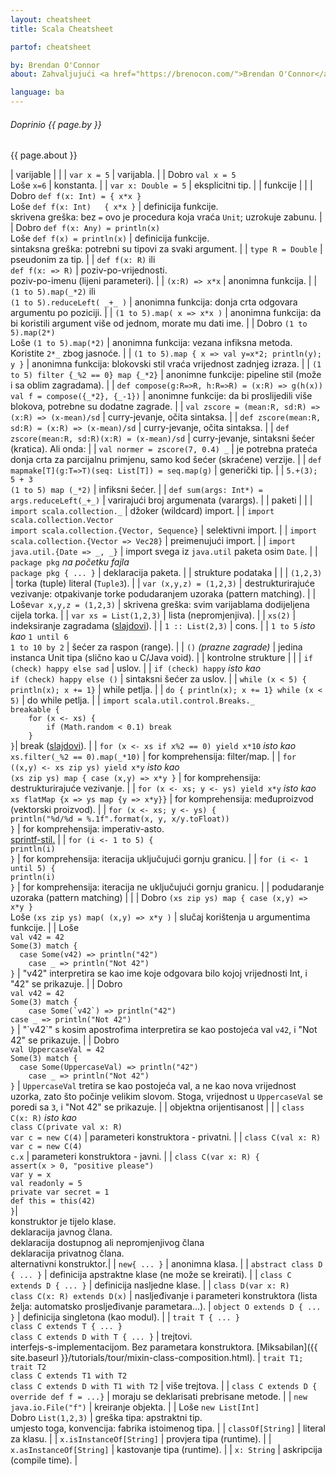 ```yaml
---
layout: cheatsheet
title: Scala Cheatsheet

partof: cheatsheet

by: Brendan O'Connor
about: Zahvaljujući <a href="https://brenocon.com/">Brendan O'Connor</a>u ovaj cheatsheet teži da bude kratki pregled sintakse Scale. Licenca pripada Brendan O'Connor-u, pod CC-BY-SA 3.0 licencom.

language: ba
---
```


###### Doprinio {{ page.by }}
{{ page.about }}

|  <span id="variables" class="h2">varijable</span>                                                                       |                 |
|  `var x = 5`                                                                                             |  varijabla.       |
|  <span class="label success">Dobro</span> `val x = 5`<br> <span class="label important">Loše</span> `x=6`  |  konstanta.       |
|  `var x: Double = 5`                                                                                     |  eksplicitni tip.  |
|  <span id="functions" class="h2">funkcije</span>                                                                       |                 |
|  <span class="label success">Dobro</span> `def f(x: Int) = { x*x }`<br> <span class="label important">Loše</span> `def f(x: Int)   { x*x }` |  definicija funkcije. <br> skrivena greška: bez `=` ovo je procedura koja vraća `Unit`; uzrokuje zabunu. |
|  <span class="label success">Dobro</span> `def f(x: Any) = println(x)`<br> <span class="label important">Loše</span> `def f(x) = println(x)` |  definicija funkcije. <br> sintaksna greška: potrebni su tipovi za svaki argument. |
|  `type R = Double`                                                                                       |  pseudonim za tip.     |
|  `def f(x: R)` ili<br> `def f(x: => R)`                                                                  |  poziv-po-vrijednosti. <br> poziv-po-imenu (lijeni parameteri). |
|  `(x:R) => x*x`                                                                                          |  anonimna funkcija.  |
|  `(1 to 5).map(_*2)` ili<br> `(1 to 5).reduceLeft( _+_ )`                                                |  anonimna funkcija: donja crta odgovara argumentu po poziciji. |
|  `(1 to 5).map( x => x*x )`                                                                              |  anonimna funkcija: da bi koristili argument više od jednom, morate mu dati ime. |
|  <span class="label success">Dobro</span> `(1 to 5).map(2*)`<br> <span class="label important">Loše</span> `(1 to 5).map(*2)` |  anonimna funkcija: vezana infiksna metoda. Koristite `2*_` zbog jasnoće. |
|  `(1 to 5).map { x => val y=x*2; println(y); y }`                                                             |  anonimna funkcija: blokovski stil vraća vrijednost zadnjeg izraza. |
|  `(1 to 5) filter {_%2 == 0} map {_*2}`                                                                  |  anonimne funkcije: pipeline stil (može i sa oblim zagradama). |
|  `def compose(g:R=>R, h:R=>R) = (x:R) => g(h(x))` <br> `val f = compose({_*2}, {_-1})`                   |  anonimne funkcije: da bi proslijedili više blokova, potrebne su dodatne zagrade. |
|  `val zscore = (mean:R, sd:R) => (x:R) => (x-mean)/sd`                                                   |  curry-jevanje, očita sintaksa. |
|  `def zscore(mean:R, sd:R) = (x:R) => (x-mean)/sd`                                                       |  curry-jevanje, očita sintaksa. |
|  `def zscore(mean:R, sd:R)(x:R) = (x-mean)/sd`                                                           |  curry-jevanje, sintaksni šećer (kratica). Ali onda: |
|  `val normer = zscore(7, 0.4) _`                                                                          |  je potrebna prateća donja crta za parcijalnu primjenu, samo kod šećer (skraćene) verzije. |
|  `def mapmake[T](g:T=>T)(seq: List[T]) = seq.map(g)`                                                     |  generički tip. |
|  `5.+(3); 5 + 3` <br> `(1 to 5) map (_*2)`                                                               |  infiksni šećer. |
|  `def sum(args: Int*) = args.reduceLeft(_+_)`                                                            |  varirajući broj argumenata (varargs). |
|  <span id="packages" class="h2">paketi</span>                                                                         |                 |
|  `import scala.collection._`                                                                             |  džoker (wildcard) import. |
|  `import scala.collection.Vector` <br> `import scala.collection.{Vector, Sequence}`                      |  selektivni import. |
|  `import scala.collection.{Vector => Vec28}`                                                             |  preimenujući import. |
|  `import java.util.{Date => _, _}`                                                                       |  import svega iz `java.util` paketa osim `Date`. |
|  `package pkg` _na početku fajla_ <br> `package pkg { ... }`                                             |  deklaracija paketa. |
|  <span id="data_structures" class="h2">strukture podataka</span>                                                           |                 |
|  `(1,2,3)`                                                                                               |  torka (tuple) literal (`Tuple3`). |
|  `var (x,y,z) = (1,2,3)`                                                                                 |  destrukturirajuće vezivanje: otpakivanje torke podudaranjem uzoraka (pattern matching). |
|  <span class="label important">Loše</span>`var x,y,z = (1,2,3)`                                           |  skrivena greška: svim varijablama dodijeljena cijela torka. |
|  `var xs = List(1,2,3)`                                                                                  |  lista (nepromjenjiva). |
|  `xs(2)`                                                                                                 |  indeksiranje zagradama ([slajdovi](https://www.slideshare.net/Odersky/fosdem-2009-1013261/27)). |
|  `1 :: List(2,3)`                                                                                        |  cons. |
|  `1 to 5` _isto kao_ `1 until 6` <br> `1 to 10 by 2`                                                      |  šećer za raspon (range). |
|  `()` _(prazne zagrade)_                                                                                   |  jedina instanca Unit tipa (slično kao u C/Java void). |
|  <span id="control_constructs" class="h2">kontrolne strukture</span>                                                     |                 |
|  `if (check) happy else sad`                                                                             |  uslov. |
|  `if (check) happy` _isto kao_ <br> `if (check) happy else ()`                                            |  sintaksni šećer za uslov. |
|  `while (x < 5) { println(x); x += 1}`                                                                   |  while petlja. |
|  `do { println(x); x += 1} while (x < 5)`                                                                |  do while petlja. |
|  `import scala.util.control.Breaks._`<br>`breakable {`<br>`    for (x <- xs) {`<br>`        if (Math.random < 0.1) break`<br>`    }`<br>`}`|  break ([slajdovi](https://www.slideshare.net/Odersky/fosdem-2009-1013261/21)). |
|  `for (x <- xs if x%2 == 0) yield x*10` _isto kao_ <br>`xs.filter(_%2 == 0).map(_*10)`                    |  for komprehensija: filter/map. |
|  `for ((x,y) <- xs zip ys) yield x*y` _isto kao_ <br>`(xs zip ys) map { case (x,y) => x*y }`              |  for komprehensija: destrukturirajuće vezivanje. |
|  `for (x <- xs; y <- ys) yield x*y` _isto kao_ <br>`xs flatMap {x => ys map {y => x*y}}`                  |  for komprehensija: međuproizvod (vektorski proizvod). |
|  `for (x <- xs; y <- ys) {`<br>    `println("%d/%d = %.1f".format(x, y, x/y.toFloat))`<br>`}`                     |  for komprehensija: imperativ-asto.<br>[sprintf-stil.](https://java.sun.com/javase/6/docs/api/java/util/Formatter.html#syntax) |
|  `for (i <- 1 to 5) {`<br>    `println(i)`<br>`}`                                                        |  for komprehensija: iteracija uključujući gornju granicu. |
|  `for (i <- 1 until 5) {`<br>    `println(i)`<br>`}`                                                     |  for komprehensija: iteracija ne uključujući gornju granicu. |
|  <span id="pattern_matching" class="h2">podudaranje uzoraka (pattern matching)</span>                                                         |                 |
|  <span class="label success">Dobro</span> `(xs zip ys) map { case (x,y) => x*y }`<br> <span class="label important">Loše</span> `(xs zip ys) map( (x,y) => x*y )` |  slučaj korištenja u argumentima funkcije. |
|  <span class="label important">Loše</span><br>`val v42 = 42`<br>`Some(3) match {`<br>`  case Some(v42) => println("42")`<br>`    case _ => println("Not 42")`<br>`}` |  "v42" interpretira se kao ime koje odgovara bilo kojoj vrijednosti Int, i "42" se prikazuje. |
|  <span class="label success">Dobro</span><br>`val v42 = 42`<br>`Some(3) match {`<br>``    case Some(`v42`) => println("42")``<br>`case _ => println("Not 42")`<br>`}`  |  "\`v42\`" s kosim apostrofima interpretira se kao postojeća val `v42`, i "Not 42" se prikazuje. |
|  <span class="label success">Dobro</span><br>`val UppercaseVal = 42`<br>`Some(3) match {`<br>`  case Some(UppercaseVal) => println("42")`<br>`    case _ => println("Not 42")`<br>`}` |  `UppercaseVal` tretira se kao postojeća val, a ne kao nova vrijednost uzorka, zato što počinje velikim slovom. Stoga, vrijednost u `UppercaseVal` se poredi sa `3`, i "Not 42" se prikazuje. |
|  <span id="object_orientation" class="h2">objektna orijentisanost</span>                                                     |                 |
|  `class C(x: R)` _isto kao_ <br>`class C(private val x: R)`<br>`var c = new C(4)`                         |  parameteri konstruktora - privatni. |
|  `class C(val x: R)`<br>`var c = new C(4)`<br>`c.x`                                                      |  parameteri konstruktora - javni. |
|  `class C(var x: R) {`<br>`assert(x > 0, "positive please")`<br>`var y = x`<br>`val readonly = 5`<br>`private var secret = 1`<br>`def this = this(42)`<br>`}`|<br>konstruktor je tijelo klase.<br>deklaracija javnog člana. <br> deklaracija dostupnog ali nepromjenjivog člana<br>deklaracija privatnog člana.<br>alternativni konstruktor.|
|  `new{ ... }`                                                                                            |  anonimna klasa. |
|  `abstract class D { ... }`                                                                              |  definicija apstraktne klase (ne može se kreirati). |
|  `class C extends D { ... }`                                                                             |  definicija nasljedne klase. |
|  `class D(var x: R)`<br>`class C(x: R) extends D(x)`                                                     |  nasljeđivanje i parameteri konstruktora (lista želja: automatsko prosljeđivanje parametara...).
|  `object O extends D { ... }`                                                                            |  definicija singletona (kao modul). |
|  `trait T { ... }`<br>`class C extends T { ... }`<br>`class C extends D with T { ... }`                  |  trejtovi.<br>interfejs-s-implementacijom. Bez parametara konstruktora. [Miksabilan]({{ site.baseurl }}/tutorials/tour/mixin-class-composition.html).
|  `trait T1; trait T2`<br>`class C extends T1 with T2`<br>`class C extends D with T1 with T2`             |  više trejtova. |
|  `class C extends D { override def f = ...}`	                                                           |  moraju se deklarisati prebrisane metode. |
|  `new java.io.File("f")`                   	                                                           |  kreiranje objekta. |
|  <span class="label important">Loše</span> `new List[Int]`<br> <span class="label success">Dobro</span> `List(1,2,3)` |  greška tipa: apstraktni tip. <br> umjesto toga, konvencija: fabrika istoimenog tipa. |
|  `classOf[String]`                                                                                       |  literal za klasu. |
|  `x.isInstanceOf[String]`                                                                                |  provjera tipa (runtime). |
|  `x.asInstanceOf[String]`                                                                                |  kastovanje tipa (runtime). |
|  `x: String`                                                                                             |  askripcija (compile time). |
